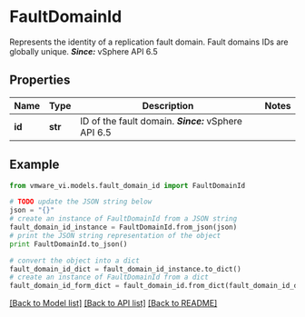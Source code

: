 # FaultDomainId

Represents the identity of a replication fault domain.  Fault domains IDs are globally unique.  ***Since:*** vSphere API 6.5 

## Properties
Name | Type | Description | Notes
------------ | ------------- | ------------- | -------------
**id** | **str** | ID of the fault domain.  ***Since:*** vSphere API 6.5  | 

## Example

```python
from vmware_vi.models.fault_domain_id import FaultDomainId

# TODO update the JSON string below
json = "{}"
# create an instance of FaultDomainId from a JSON string
fault_domain_id_instance = FaultDomainId.from_json(json)
# print the JSON string representation of the object
print FaultDomainId.to_json()

# convert the object into a dict
fault_domain_id_dict = fault_domain_id_instance.to_dict()
# create an instance of FaultDomainId from a dict
fault_domain_id_form_dict = fault_domain_id.from_dict(fault_domain_id_dict)
```
[[Back to Model list]](../README.md#documentation-for-models) [[Back to API list]](../README.md#documentation-for-api-endpoints) [[Back to README]](../README.md)


